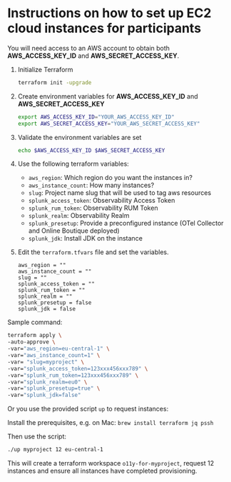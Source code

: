 # Instructions on how to set up EC2 cloud instances for participants

You will need access to an AWS account to obtain both **AWS_ACCESS_KEY_ID** and **AWS_SECRET_ACCESS_KEY**.

1. Initialize Terraform

    ```bash
    terraform init -upgrade
    ```

2. Create environment variables for **AWS_ACCESS_KEY_ID** and **AWS_SECRET_ACCESS_KEY**

    ```bash
    export AWS_ACCESS_KEY_ID="YOUR_AWS_ACCESS_KEY_ID"
    export AWS_SECRET_ACCESS_KEY="YOUR_AWS_SECRET_ACCESS_KEY"
    ```

3. Validate the environment variables are set

    ```bash
    echo $AWS_ACCESS_KEY_ID $AWS_SECRET_ACCESS_KEY
    ```

4. Use the following terraform variables:

    - `aws_region`: Which region do you want the instances in?
    - `aws_instance_count`: How many instances?
    - `slug`: Project name slug that will be used to tag aws resources
    - `splunk_access_token`: Observability Access Token
    - `splunk_rum_token`: Observability RUM Token
    - `splunk_realm`: Observability Realm
    - `splunk_presetup`: Provide a preconfigured instance (OTel Collector and Online Boutique deployed)
    - `splunk_jdk`: Install JDK on the instance

5. Edit the `terraform.tfvars` file and set the variables.

    ```text
    aws_region = ""
    aws_instance_count = ""
    slug = ""
    splunk_access_token = ""
    splunk_rum_token = ""
    splunk_realm = ""
    splunk_presetup = false
    splunk_jdk = false
    ```

Sample command:

```bash
terraform apply \
-auto-approve \
-var="aws_region=eu-central-1" \
-var="aws_instance_count=1" \
-var= "slug=myproject" \
-var="splunk_access_token=123xxx456xxx789" \
-var="splunk_rum_token=123xxx456xxx789" \
-var="splunk_realm=eu0" \
-var="splunk_presetup=true" \
-var="splunk_jdk=false"
```

Or you use the provided script `up` to request instances:

Install the prerequisites, e.g. on Mac: `brew install terraform jq pssh`

Then use the script:

```bash
./up myproject 12 eu-central-1
```

This will create a terraform workspace `o11y-for-myproject`, request 12 instances and ensure all instances have completed provisioning.
